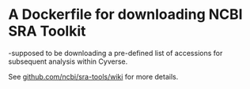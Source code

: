 # A Dockerfile for downloading NCBI SRA Toolkit
-supposed to be downloading a pre-defined list of accessions for subsequent
analysis within Cyverse.


See [github.com/ncbi/sra-tools/wiki](https://github.com/ncbi/sra-tools/wiki/) for more details.

